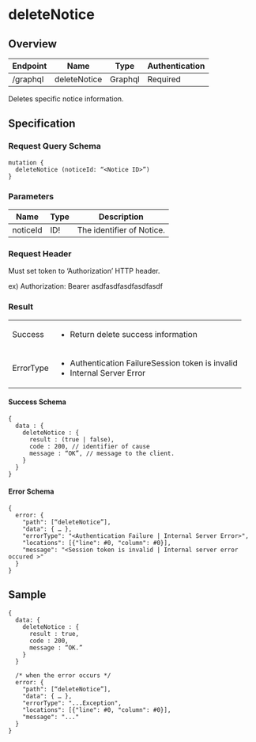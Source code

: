 # deleteNotice

## Overview

| Endpoint | Name | Type | Authentication |
| --- | --- | --- | --- |
| /graphql | deleteNotice | Graphql | Required |

Deletes specific notice information.

## Specification

### Request Query Schema

```text
mutation {
  deleteNotice (noticeId: “<Notice ID>”)
}
```

### Parameters

| Name | Type | Description |
| --- | --- | --- |
| noticeId | ID! | The identifier of Notice. |

### Request Header

Must set token to ‘Authorization’ HTTP header.

ex\) Authorization: Bearer asdfasdfasdfasdfasdf

### Result

<table>
<tr>
  <td>Success</td>
  <td><ul><li>Return delete success information</li></ul></td>
</tr>
<tr>
  <td>ErrorType</td>
  <td>
    <ul>
      <li>Authentication FailureSession token is invalid</li>
      <li>Internal Server Error</li>
    </ul>
  </td>
  </tr>
</table>

#### Success Schema

```text
{
  data : {
    deleteNotice : {
      result : (true | false),
      code : 200, // identifier of cause
      message : “OK”, // message to the client.
    }
  }
}
```

#### Error Schema

```text
{
  error: {
    "path": [“deleteNotice”],
    "data": { … },
    "errorType": "<Authentication Failure | Internal Server Error>",
    "locations": [{"line": #0, "column": #0}],
    "message": "<Session token is invalid | Internal server error occured >"
  }
}
```

## Sample

```text
{
  data: {
    deleteNotice : {
      result : true,
      code : 200,
      message : “OK.”
    }
  }

  /* when the error occurs */
  error: {
    "path": [“deleteNotice”],
    "data": { … },
    "errorType": "...Exception",
    "locations": [{"line": #0, "column": #0}],
    "message": "..."
  }
}
```

